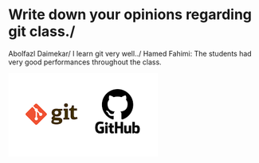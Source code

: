 # Write down your opinions regarding git class./
Abolfazl Daimekar/ 
I learn git very well../
Hamed Fahimi: The students had very good performances throughout the class. 

![image](gitimage.png)
